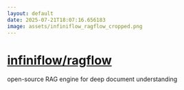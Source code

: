 ```yaml
---
layout: default
date: 2025-07-21T18:07:16.656183
image: assets/infiniflow_ragflow_cropped.png
---
```


# [infiniflow/ragflow](https://github.com/infiniflow/ragflow)

open-source RAG engine for deep document understanding
